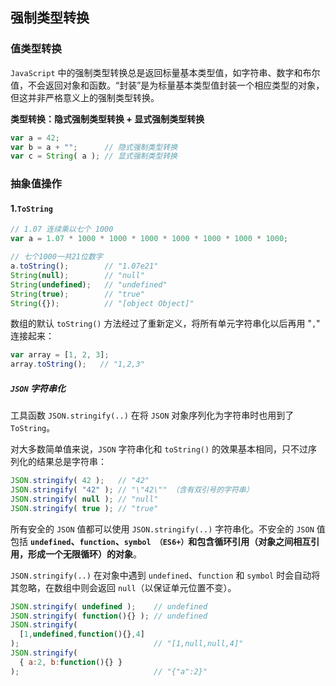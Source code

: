## 强制类型转换

### 值类型转换

`JavaScript` 中的强制类型转换总是返回标量基本类型值，如字符串、数字和布尔值，不会返回对象和函数。“封装”是为标量基本类型值封装一个相应类型的对象，但这并非严格意义上的强制类型转换。

**类型转换：隐式强制类型转换 + 显式强制类型转换**

```javascript
var a = 42;
var b = a + "";      // 隐式强制类型转换
var c = String( a ); // 显式强制类型转换
```

### 抽象值操作

#### 1.`ToString`

```javascript
// 1.07 连续乘以七个 1000
var a = 1.07 * 1000 * 1000 * 1000 * 1000 * 1000 * 1000 * 1000;

// 七个1000一共21位数字
a.toString();        // "1.07e21"
String(null);        // "null"
String(undefined);   // "undefined"
String(true);        // "true"
String({});          // "[object Object]"
```

数组的默认 `toString()` 方法经过了重新定义，将所有单元字符串化以后再用 "`,`" 连接起来：

```javascript
var array = [1, 2, 3];
array.toString();   // "1,2,3"
```

##### `JSON` 字符串化

工具函数 `JSON.stringify(..)` 在将 `JSON` 对象序列化为字符串时也用到了 `ToString`。

对大多数简单值来说，`JSON` 字符串化和 `toString()` 的效果基本相同，只不过序列化的结果总是字符串：

```javascript
JSON.stringify( 42 );   // "42"
JSON.stringify( "42" ); // "\"42\"" （含有双引号的字符串）
JSON.stringify( null ); // "null"
JSON.stringify( true ); // "true"
```

所有安全的 `JSON` 值都可以使用 `JSON.stringify(..)` 字符串化。不安全的 `JSON` 值包括 **`undefined`、`function`、`symbol （ES6+）`和包含循环引用（对象之间相互引用，形成一个无限循环）的对象**。

`JSON.stringify(..)` 在对象中遇到 `undefined`、`function` 和 `symbol` 时会自动将其忽略，在数组中则会返回 `null`（以保证单元位置不变）。

```javascript
JSON.stringify( undefined );    // undefined
JSON.stringify( function(){} ); // undefined
JSON.stringify(
  [1,undefined,function(){},4]
);                              // "[1,null,null,4]"
JSON.stringify(
  { a:2, b:function(){} }
);                              // "{"a":2}"
```


